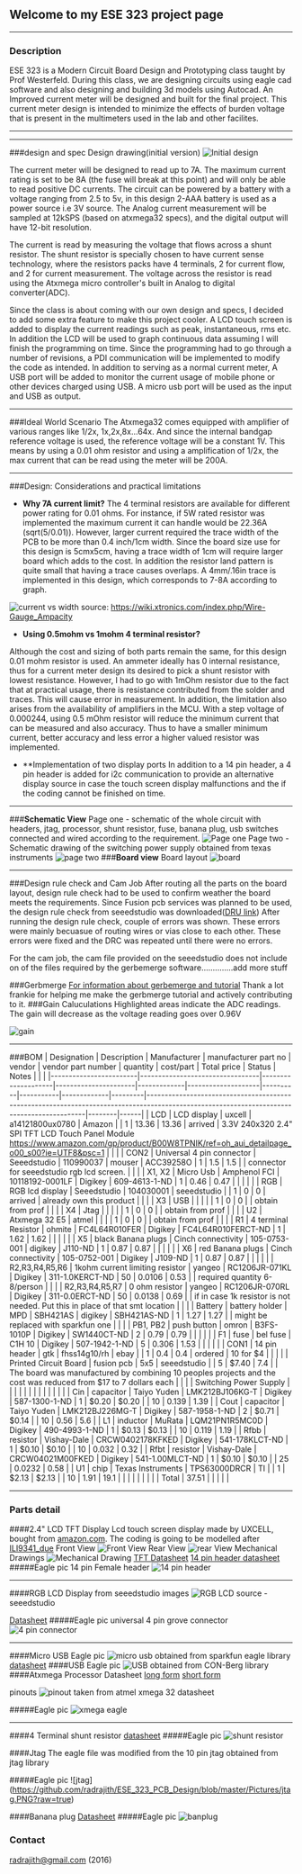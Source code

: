 ## Welcome to my ESE 323 project page

***

### Description
ESE 323 is a Modern Circuit Board Design and Prototyping class taught by Prof Westerfeld. During this class, we are designing circuits using eagle cad software and also designing and building 3d models using Autocad. An Improved current meter will be designed and built for the final project. This current meter design is intended to minimize the effects of burden voltage that is present in the multimeters used in the lab and other facilites. 

***

***


###design and spec
Design drawing(initial version)
![Initial design](https://github.com/radrajith/ESE_323_PCB_Design/blob/master/Pictures/hand%20drawings/initial%20design.jpg?raw=true)

The current meter will be designed to read up to 7A. The maximum current rating is set to be 8A (the fuse will break at this point) and will only be able to read positive DC currents. The circuit can be powered by a battery with a voltage ranging from 2.5 to 5v, in this design 2-AAA battery is used as a power source i.e 3V source. The Analog current measurement will be sampled at 12kSPS (based on atxmega32 specs), and the digital output will have 12-bit resolution. 

The current is read by measuring the voltage that flows across a shunt resistor. The shunt resistor is specially chosen to have current sense technology, where the resistors packs have 4 terminals, 2 for current flow, and 2 for current measurement. The voltage across the resistor is read using the Atxmega micro controller's built in Analog to digital converter(ADC). 
 
Since the class is about coming with our own design and specs, I decided to add some extra feature to make this project cooler. A LCD touch screen is added to display the current readings such as peak, instantaneous, rms etc. In addition the LCD will be used to graph continuous data assuming I will finish the programming on time. Since the programming had to go through a number of revisions, a PDI communication will be implemented to modify the code as intended. In addition to serving as a normal current meter, A USB port will be added to monitor the current usage of mobile phone or other devices charged using USB. A micro usb port will be used as the input and USB as output. 

***
###Ideal World Scenario
The Atxmega32 comes equipped with amplifier of various ranges like 1/2x, 1x,2x,8x...64x. And since the internal bandgap reference voltage is used, the reference voltage will be a constant 1V. This means by using a 0.01 ohm resistor and using a amplification of 1/2x, the max current that can be read using the meter will be 200A. 
*** 
###Design: Considerations and practical limitations

* **Why 7A current limit?**
The 4 terminal  resistors are available for different power rating for 0.01 ohms. For instance, if 5W rated resistor was implemented the maximum current it can handle would be 22.36A (sqrt(5/0.01)). However, larger current required the trace width of the PCB to be more than 0.4 inch/1cm width. Since the board size use for this design is 5cmx5cm, having a trace width of 1cm will require larger board which adds to the cost. In addition the resistor land pattern is quite small that having a trace causes overlaps. A 4mm/.16in trace is implemented in this design, which corresponds to 7-8A according to graph. 

![current vs width](https://wiki.xtronics.com/images/7/74/PCB_current.png)
source: https://wiki.xtronics.com/index.php/Wire-Gauge_Ampacity

* **Using 0.5mohm vs 1mohm 4 terminal resistor?**

Although the cost and sizing of both parts remain the same, for this design 0.01 mohm resistor is used. An ammeter ideally has 0 internal resistance, thus for a current meter design its desired to pick a shunt resistor with lowest resistance. However, I had to go with 1mOhm resistor due to the fact that at practical usage, there is resistance contributed from the solder and traces. This will cause error in measurement. In addition, the limitation also arises from the availability of amplifiers in the MCU. With a step voltage of 0.000244, using 0.5 mOhm resistor will reduce the minimum current that can be measured and also accuracy. Thus to have a smaller minimum current, better accuracy and less error a higher valued resistor was implemented.

* **Implementation of two display ports
In addition to a 14 pin header, a 4 pin header is added for i2c communication to provide an alternative display source in case the touch screen display malfunctions and the if the coding cannot be finished on time. 

***
###**Schematic View**
Page one - schematic of the whole circuit with headers, jtag, processor, shunt resistor, fuse, banana plug, usb switches connected and wired according to the requirement.
![Page one](https://github.com/radrajith/ESE_323_PCB_Design/blob/master/Pictures/schmatic_page1.PNG?raw=true)
Page two - Schematic drawing of the switching power supply obtained from texas instruments 
![page two](https://github.com/radrajith/ESE_323_PCB_Design/blob/master/Pictures/schmatic_page2.PNG?raw=true)
###**Board view**
Board layout
![board](https://github.com/radrajith/ESE_323_PCB_Design/blob/master/Pictures/Board.PNG?raw=true)
***
###Design rule check and Cam Job
After routing all the parts on the board layout, design rule check had to be used to confirm weather the board meets the requirements. Since Fusion pcb services was planned to be used, the design rule check from seeedstudio was downloaded([DRU link](https://github.com/radrajith/ESE_323_PCB_Design/blob/master/SeeedStudio_2layer_DRU_no_angle_20140221.dru))
After running the design rule check, couple of errors was shown. These errors were mainly becuasue of routing wires or vias close to each other. These errors were fixed and the DRC was repeated until there were no errors. 

For the cam job, the cam file provided on the seeedstudio does not include on of the files required by the gerbemerge software..............add more stuff

###Gerbmerge
[For information about gerbemerge and tutorial](https://radrajith.github.io/gerbmerge/)
Thank a lot frankie for helping me make the gerbmerge tutorial and actively contributing to it. 
###Gain Caluculations
Highlighted areas indicate the ADC readings. The gain will decrease as the voltage reading goes over 0.96V

![gain](https://github.com/radrajith/ESE_323_PCB_Design/blob/master/Pictures/gain%20calculation.png?raw=true)
***
###BOM
| Designation            | Description                     | Manufacturer       | manufacturer part no | vendor      | vendor part number | quantity | cost/part | Total price | Status  | Notes                                                                                                                                     |        |      |
|------------------------|---------------------------------|--------------------|----------------------|-------------|--------------------|----------|-----------|-------------|---------|-------------------------------------------------------------------------------------------------------------------------------------------|--------|------|
| LCD                    | LCD display                     | uxcell             | a14121800ux0780      | Amazon      |                    | 1        | 13.36     | 13.36       | arrived | 3.3V 240x320 2.4" SPI TFT LCD Touch Panel Module https://www.amazon.com/gp/product/B00W8TPNIK/ref=oh_aui_detailpage_o00_s00?ie=UTF8&psc=1 |        |      |
| CON2                   | Universal 4 pin connector       | Seeedstudio        | 110990037            | mouser      | ACC39258O          | 1        | 1.5       | 1.5         |         | connector for seeedstudio rgb lcd screen.                                                                                                 |        |      |
| X1, X2                 | Micro Usb                       | Amphenol FCI       | 10118192-0001LF      | Digikey     | 609-4613-1-ND      | 1        | 0.46      | 0.47        |         |                                                                                                                                           |        |      |
| RGB                    | RGB lcd display                 | Seeedstudio        | 104030001            | seeedstudio |                    | 1        | 0         | 0           | arrived | already own this product                                                                                                                  |        |      |
| X3                     | USB                             |                    |                      |             |                    | 1        | 0         | 0           |         | obtain from prof                                                                                                                          |        |      |
| X4                     | Jtag                            |                    |                      |             |                    | 1        | 0         | 0           |         | obtain from prof                                                                                                                          |        |      |
| U2                     | Atxmega 32 E5                   | atmel              |                      |             |                    | 1        | 0         | 0           |         | obtain from prof                                                                                                                          |        |      |
| R1                     | 4 terminal Resistor             | ohmite             | FC4L64R010FER        | Digikey     | FC4L64R010FERCT-ND | 1        | 1.62      | 1.62        |         |                                                                                                                                           |        |      |
| X5                     | black Banana plugs              | Cinch connectivity | 105-0753-001         | digikey     | J110-ND            | 1        | 0.87      | 0.87        |         |                                                                                                                                           |        |      |
| X6                     | red Banana plugs                | Cinch connectivity | 105-0752-001         | Digikey     | J109-ND            | 1        | 0.87      | 0.87        |         |                                                                                                                                           |        |      |
| R2,R3,R4,R5,R6         | 1kohm current limiting resistor | yangeo             | RC1206JR-071KL       | Digikey     | 311-1.0KERCT-ND    | 50       | 0.0106    | 0.53        |         | required quantity 6-8/person                                                                                                              |        |      |
| R2,R3,R4,R5,R7         | 0 ohm resistor                  | yangeo             | RC1206JR-070RL       | Digikey     | 311-0.0ERCT-ND     | 50       | 0.0138    | 0.69        |         | if in case 1k resistor is not needed. Put this in place of that smt location                                                              |        |      |
| Battery                | battery holder                  | MPD                | SBH421AS             | digikey     | SBH421AS-ND        | 1        | 1.27      | 1.27        |         | might be replaced with sparkfun one                                                                                                       |        |      |
| PB1, PB2               | push button                     | omron              | B3FS-1010P           | Digikey     | SW1440CT-ND        | 2        | 0.79      | 0.79        |         |                                                                                                                                           |        |      |
| F1                     | fuse                            | bel fuse           | C1H 10               | Digikey     | 507-1942-1-ND      | 5        | 0.306     | 1.53        |         |                                                                                                                                           |        |      |
| CON1                   | 14 pin header                   | gtk                | fhss14g10/rh         | ebay        |                    | 1        | 0.4       | 0.4         | ordered | 10 for $4                                                                                                                                 |        |      |
|                        | Printed Circuit Board           | fusion pcb         | 5x5                  | seeedstudio |                    | 5        | $7.40     | 7.4         |         | The board was manufactured by combining 10 peoples projects and the cost was reduced from $17 to 7 dollars each                           |        |      |
| Switching Power Supply |                                 |                    |                      |             |                    |          |           |             |         |                                                                                                                                           |        |      |
| Cin                    | capacitor                       | Taiyo Yuden        | LMK212BJ106KG-T      | Digikey     | 587-1300-1-ND      | 1        | $0.20     | $0.20       |         | 10                                                                                                                                        | 0.139  | 1.39 |
| Cout                   | capacitor                       | Taiyo Yuden        | LMK212BJ226MG-T      | Digikey     | 587-1958-1-ND      | 2        | $0.71     | $0.14       |         | 10                                                                                                                                        | 0.56   | 5.6  |
| L1                     | inductor                        | MuRata             | LQM21PN1R5MC0D       | Digikey     | 490-4993-1-ND      | 1        | $0.13     | $0.13       |         | 10                                                                                                                                        | 0.119  | 1.19 |
| Rfbb                   | resistor                        | Vishay-Dale        | CRCW0402178KFKED     | Digikey     | 541-178KLCT-ND     | 1        | $0.10     | $0.10       |         | 10                                                                                                                                        | 0.032  | 0.32 |
| Rfbt                   | resistor                        | Vishay-Dale        | CRCW04021M00FKED     | Digikey     | 541-1.00MLCT-ND    | 1        | $0.10     | $0.10       |         | 25                                                                                                                                        | 0.0232 | 0.58 |
| U1                     | chip                            | Texas Instruments  | TPS63000DRCR         | TI          |                    | 1        | $2.13     | $2.13       |         | 10                                                                                                                                        | 1.91   | 19.1 |
|                        |                                 |                    |                      |             |                    |          | Total     | 37.51       |         |                                                                                                                                           |        |      |
***

### Parts detail
####2.4" LCD TFT Display
Lcd touch screen display made by UXCELL, bought from [amazon.com](https://www.amazon.com/240x320-Touch-Panel-Module-ILI9341/dp/B00W8TPNIK/ref=sr_1_5?ie=UTF8&qid=1477094268&sr=8-5&keywords=uxcell+2.4+lcd). The coding is going to be modelled after [ILI9341_due](http://marekburiak.github.io/ILI9341_due/)
Front View
![Front View](https://github.com/radrajith/ESE_323_PCB_Design/blob/master/Pictures/LCD%20TFT%20screen/front_view.jpg?raw=true)
Rear View
![rear View](https://github.com/radrajith/ESE_323_PCB_Design/blob/master/Pictures/LCD%20TFT%20screen/back_view.jpg?raw=true)
Mechanical Drawings
![Mechanical Drawing](https://github.com/radrajith/ESE_323_PCB_Design/blob/master/Pictures/LCD%20TFT%20screen/mechanical.jpg?raw=true)
[TFT Datasheet](https://github.com/radrajith/ESE_323_PCB_Design/blob/master/Datasheets/TJC-024-9341%20lcd%20touch%20screen%20data%20sheet.pdf)
[14 pin header datasheet](https://github.com/radrajith/ESE_323_PCB_Design/blob/master/Datasheets/14%20pin%20header.pdf)
#####Eagle pic
14 pin Female header
![14 pin header](https://github.com/radrajith/ESE_323_PCB_Design/blob/master/Pictures/LCD%20TFT%20screen/Female%20header%20pins.PNG?raw=true)

****
####RGB LCD Display from seeedstudio
images
![RGB LCD](https://raw.githubusercontent.com/SeeedDocument/Grove_LCD_RGB_Backlight/master/images/intro.jpg)
source - seeedstudio

[Datasheet](http://wiki.seeed.cc/Grove-LCD_RGB_Backlight/)
#####Eagle pic
universal 4 pin grove connector
![4 pin connector](https://github.com/radrajith/ESE_323_PCB_Design/blob/master/Pictures/RGB%20LCD/universal%204%20pin%20connector.PNG?raw=true)
****
####Micro USB
Eagle pic
![micro usb](https://github.com/radrajith/ESE_323_PCB_Design/blob/master/Pictures/micro%20usb.PNG?raw=true)
obtained from sparkfun eagle library
[datasheet](https://github.com/radrajith/ESE_323_PCB_Design/blob/master/Datasheets/micro%20usb%20mechanical.pdf)
####USB
Eagle pic
![USB](https://github.com/radrajith/ESE_323_PCB_Design/blob/master/Pictures/usbpic.PNG?raw=true)
obtained from CON-Berg library
####Atxmega Processor 
Datasheet
[long form](https://github.com/radrajith/ESE_323_PCB_Design/blob/master/Datasheets/xmega%20manual.pdf)
[short form](https://github.com/radrajith/ESE_323_PCB_Design/blob/master/Datasheets/ATxmega32E5.pdf)
 
pinouts
![pinout](https://github.com/radrajith/ESE_323_PCB_Design/blob/master/Pictures/Atxmega/pinouts.PNG?raw=true)
taken from atmel xmega 32 datasheet

#####Eagle pic
![xmega eagle](https://github.com/radrajith/ESE_323_PCB_Design/blob/master/Pictures/Atxmega/atxmega32.PNG?raw=true)
****
####4 Terminal shunt resistor
[datasheet](https://github.com/radrajith/ESE_323_PCB_Design/blob/master/Datasheets/4%20termianl%20resistor(correct%20one).pdf)
#####Eagle pic
![shunt resistor](https://github.com/radrajith/ESE_323_PCB_Design/blob/master/Pictures/4%20terminal%20resistor.PNG?raw=true)

####Jtag
The eagle file was modified from the 10 pin jtag obtained from jtag library

#####Eagle pic
![jtag] (https://github.com/radrajith/ESE_323_PCB_Design/blob/master/Pictures/jtag.PNG?raw=true)

####Banana plug
[Datasheet](https://github.com/radrajith/ESE_323_PCB_Design/blob/master/Datasheets/banana%20plug.pdf)
#####Eagle pic
![banplug](https://github.com/radrajith/ESE_323_PCB_Design/blob/master/Pictures/banana%20plug.PNG?raw=true)





### Contact
radrajith@gmail.com (2016)

